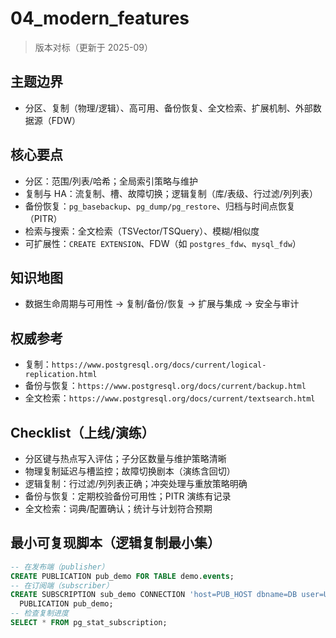﻿# 04_modern_features

> 版本对标（更新于 2025-09）

## 主题边界

- 分区、复制（物理/逻辑）、高可用、备份恢复、全文检索、扩展机制、外部数据源（FDW）

## 核心要点

- 分区：范围/列表/哈希；全局索引策略与维护
- 复制与 HA：流复制、槽、故障切换；逻辑复制（库/表级、行过滤/列列表）
- 备份恢复：`pg_basebackup`、`pg_dump/pg_restore`、归档与时间点恢复（PITR）
- 检索与搜索：全文检索（TSVector/TSQuery）、模糊/相似度
- 可扩展性：`CREATE EXTENSION`、FDW（如 `postgres_fdw`、`mysql_fdw`）

## 知识地图

- 数据生命周期与可用性 → 复制/备份/恢复 → 扩展与集成 → 安全与审计

## 权威参考

- 复制：`https://www.postgresql.org/docs/current/logical-replication.html`
- 备份与恢复：`https://www.postgresql.org/docs/current/backup.html`
- 全文检索：`https://www.postgresql.org/docs/current/textsearch.html`

## Checklist（上线/演练）

- 分区键与热点写入评估；子分区数量与维护策略清晰
- 物理复制延迟与槽监控；故障切换剧本（演练含回切）
- 逻辑复制：行过滤/列列表正确；冲突处理与重放策略明确
- 备份与恢复：定期校验备份可用性；PITR 演练有记录
- 全文检索：词典/配置确认；统计与计划符合预期

## 最小可复现脚本（逻辑复制最小集）

```sql
-- 在发布端（publisher）
CREATE PUBLICATION pub_demo FOR TABLE demo.events;
-- 在订阅端（subscriber）
CREATE SUBSCRIPTION sub_demo CONNECTION 'host=PUB_HOST dbname=DB user=USER password=PASS'
  PUBLICATION pub_demo;
-- 检查复制进度
SELECT * FROM pg_stat_subscription;
```
